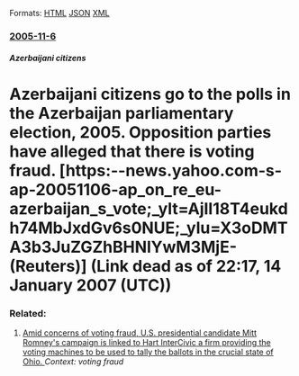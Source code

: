 
Formats: [HTML](/news/2005/11/6/azerbaijani-citizens-go-to-the-polls-in-the-azerbaijan-parliamentary-election-2005-opposition-parties-have-alleged-that-there-is-voting-f.html)  [JSON](/news/2005/11/6/azerbaijani-citizens-go-to-the-polls-in-the-azerbaijan-parliamentary-election-2005-opposition-parties-have-alleged-that-there-is-voting-f.json)  [XML](/news/2005/11/6/azerbaijani-citizens-go-to-the-polls-in-the-azerbaijan-parliamentary-election-2005-opposition-parties-have-alleged-that-there-is-voting-f.xml)  

### [2005-11-6](/news/2005/11/6/index.md)

##### Azerbaijani citizens
#  Azerbaijani citizens go to the polls in the Azerbaijan parliamentary election, 2005. Opposition parties have alleged that there is voting fraud. [https:--news.yahoo.com-s-ap-20051106-ap_on_re_eu-azerbaijan_s_vote;_ylt=AjII18T4eukdh74MbJxdGv6s0NUE;_ylu=X3oDMTA3b3JuZGZhBHNlYwM3MjE- (Reuters)] (Link dead as of 22:17, 14 January 2007 (UTC))




### Related:

1. [Amid concerns of voting fraud, U.S. presidential candidate Mitt Romney's campaign is linked to Hart InterCivic a firm providing the voting machines to be used to tally the ballots in the crucial state of Ohio. ](/news/2012/10/25/amid-concerns-of-voting-fraud-u-s-presidential-candidate-mitt-romney-s-campaign-is-linked-to-hart-intercivic-a-firm-providing-the-voting-m.md) _Context: voting fraud_
